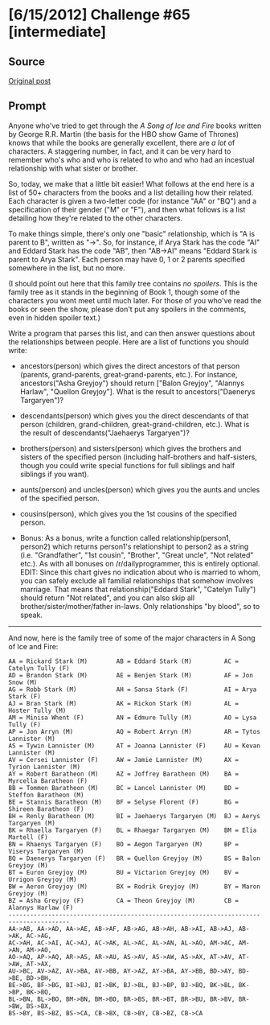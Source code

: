 # [6/15/2012] Challenge #65 [intermediate]

## Source

[Original post](https://old.reddit.com/r/dailyprogrammer/comments/v3afh/6152012_challenge_65_intermediate/)

## Prompt

Anyone who've tried to get through the *A Song of Ice and Fire* books written by George R.R. Martin (the basis for the HBO show Game of Thrones) knows that while the books are generally excellent, there are *a lot* of characters. A staggering number, in fact, and it can be very hard to remember who's who and who is related to who and who had an incestual relationship with what sister or brother.

So, today, we make that a little bit easier! What follows at the end here is a list of 50+ characters from the books and a list detailing how their related. Each character is given a two-letter code (for instance "AA" or "BQ") and a specification of their gender ("M" or "F"), and then what follows is a list detailing how they're related to the other characters.

To make things simple, there's only one "basic" relationship, which is "A is parent to B", written as "->". So, for instance, if Arya Stark has the code "AI" and Eddard Stark has the code "AB", then "AB->AI" means "Eddard Stark is parent to Arya Stark". Each person may have 0, 1 or 2 parents specified somewhere in the list, but no more.

(I should point out here that this family tree contains *no spoilers*. This is the family tree as it stands in the beginning of Book 1, though some of the characters you wont meet until much later. For those of you who've read the books or seen the show, please don't put any spoilers in the comments, even in hidden spoiler text.)

Write a program that parses this list, and can then answer questions about the relationships between people. Here are a list of functions you should write:

* ancestors(person) which gives the direct ancestors of that person (parents, grand-parents, great-grand-parents, etc.). For instance, ancestors("Asha Greyjoy") should return ["Balon Greyjoy", "Alannys Harlaw", "Quellon Greyjoy"]. What is the result to ancestors("Daenerys Targaryen")?

* descendants(person) which gives you the direct descendants of that person (children, grand-children, great-grand-children, etc.). What is the result of descendants("Jaehaerys Targaryen")?

* brothers(person) and sisters(person) which gives the brothers and sisters of the specified person (including half-brothers and half-sisters, though you could write special functions for full siblings and half siblings if you want).

* aunts(person) and uncles(person) which gives you the aunts and uncles of the specified person.

* cousins(person), which gives you the 1st cousins of the specified person.

* Bonus: As a bonus, write a function called relationship(person1, person2) which returns person1's relationshipt to person2 as a string (i.e. "Grandfather", "1st cousin", "Brother", "Great uncle", "Not related" etc.). As with all bonuses on /r/dailyprogrammer, this is entirely optional. EDIT: Since this chart gives no indication about who is married to whom, you can safely exclude all familial relationships that somehow involves marriage. That means that relationship("Eddard Stark", "Catelyn Tully") should return "Not related", and you can also skip all brother/sister/mother/father in-laws. Only relationships "by blood", so to speak.

***


And now, here is the family tree of some of the major characters in A Song of Ice and Fire:

    AA = Rickard Stark (M)        AB = Eddard Stark (M)         AC = Catelyn Tully (F)
    AD = Brandon Stark (M)        AE = Benjen Stark (M)         AF = Jon Snow (M)
    AG = Robb Stark (M)           AH = Sansa Stark (F)          AI = Arya Stark (F)
    AJ = Bran Stark (M)           AK = Rickon Stark (M)         AL = Hoster Tully (M)
    AM = Minisa Whent (F)         AN = Edmure Tully (M)         AO = Lysa Tully (F)
    AP = Jon Arryn (M)            AQ = Robert Arryn (M)         AR = Tytos Lannister (M)
    AS = Tywin Lannister (M)      AT = Joanna Lannister (F)     AU = Kevan Lannister (M)
    AV = Cersei Lannister (F)     AW = Jamie Lannister (M)      AX = Tyrion Lannister (M)
    AY = Robert Baratheon (M)     AZ = Joffrey Baratheon (M)    BA = Myrcella Baratheon (F)
    BB = Tommen Baratheon (M)     BC = Lancel Lannister (M)     BD = Steffon Baratheon (M)
    BE = Stannis Baratheon (M)    BF = Selyse Florent (F)       BG = Shireen Baratheon (F)
    BH = Renly Baratheon (M)      BI = Jaehaerys Targaryen (M)  BJ = Aerys Targaryen (M)
    BK = Rhaella Targaryen (F)    BL = Rhaegar Targaryen (M)    BM = Elia Martell (F)
    BN = Rhaenys Targaryen (F)    BO = Aegon Targaryen (M)      BP = Viserys Targaryen (M)
    BQ = Daenerys Targaryen (F)   BR = Quellon Greyjoy (M)      BS = Balon Greyjoy (M)
    BT = Euron Greyjoy (M)        BU = Victarion Greyjoy (M)    BV = Urrigon Greyjoy (M)
    BW = Aeron Greyjoy (M)        BX = Rodrik Greyjoy (M)       BY = Maron Greyjoy (M)
    BZ = Asha Greyjoy (F)         CA = Theon Greyjoy (M)        CB = Alannys Harlaw (F)
    ---------------------------------------------------------------------------------------
    AA->AB, AA->AD, AA->AE, AB->AF, AB->AG, AB->AH, AB->AI, AB->AJ, AB->AK, AC->AG,
    AC->AH, AC->AI, AC->AJ, AC->AK, AL->AC, AL->AN, AL->AO, AM->AC, AM->AN, AM->AO,
    AO->AQ, AP->AQ, AR->AS, AR->AU, AS->AV, AS->AW, AS->AX, AT->AV, AT->AW, AT->AX,
    AU->BC, AV->AZ, AV->BA, AV->BB, AY->AZ, AY->BA, AY->BB, BD->AY, BD->BE, BD->BH,
    BE->BG, BF->BG, BI->BJ, BI->BK, BJ->BL, BJ->BP, BJ->BQ, BK->BL, BK->BP, BK->BQ,
    BL->BN, BL->BO, BM->BN, BM->BO, BR->BS, BR->BT, BR->BU, BR->BV, BR->BW, BS->BX,
    BS->BY, BS->BZ, BS->CA, CB->BX, CB->BY, CB->BZ, CB->CA
